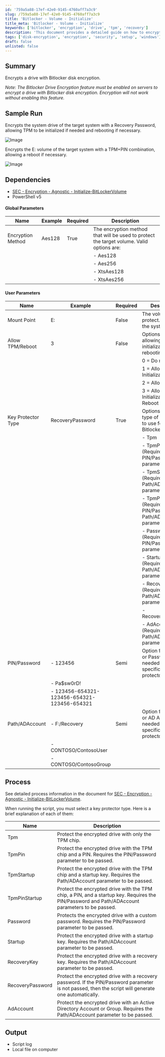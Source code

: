 ```yaml
---
id: '759a5a88-17ef-42e0-9145-4760aff7a3c9'
slug: /759a5a88-17ef-42e0-9145-4760aff7a3c9
title: 'Bitlocker - Volume - Initialize'
title_meta: 'Bitlocker - Volume - Initialize'
keywords: ['bitlocker', 'encryption', 'drive', 'tpm', 'recovery']
description: 'This document provides a detailed guide on how to encrypt a drive using Bitlocker disk encryption. It includes sample runs, global and user parameters, and the process for selecting key protector types. Important dependencies and prerequisites are also outlined to ensure successful encryption.'
tags: ['disk-encryption', 'encryption', 'security', 'setup', 'windows']
draft: false
unlisted: false
---
```


## Summary

Encrypts a drive with Bitlocker disk encryption.

*Note*: *The Bitlocker Drive Encryption feature must be enabled on servers to encrypt a drive with Bitlocker disk encryption. Encryption will not work without enabling this feature.*

## Sample Run

Encrypts the system drive of the target system with a Recovery Password, allowing TPM to be initialized if needed and rebooting if necessary.

![Image](../../../static/img/docs/85513764-8240-40fb-be86-7be910ea62cf/image_1.webp)

Encrypts the E: volume of the target system with a TPM+PIN combination, allowing a reboot if necessary.

![Image](../../../static/img/docs/85513764-8240-40fb-be86-7be910ea62cf/image_2.webp)

## Dependencies

- [SEC - Encryption - Agnostic - Initialize-BitLockerVolume](/docs/2ce835a2-3ac1-4291-baaf-8d3cac76869f)
- PowerShell v5

#### Global Parameters

| Name                | Example  | Required | Description                                                                                                          |
|---------------------|----------|----------|----------------------------------------------------------------------------------------------------------------------|
| Encryption Method    | Aes128   | True     | The encryption method that will be used to protect the target volume. Valid options are:                            |
|                     |          |          | - Aes128                                                                                                           |
|                     |          |          | - Aes256                                                                                                           |
|                     |          |          | - XtsAes128                                                                                                        |
|                     |          |          | - XtsAes256                                                                                                        |

#### User Parameters

| Name                | Example                         | Required | Description                                                                                                          |
|---------------------|---------------------------------|----------|----------------------------------------------------------------------------------------------------------------------|
| Mount Point          | E:                              | False    | The volume to protect. Defaults to the system drive.                                                                |
| Allow TPM/Reboot     | 3                               | False    | Options for allowing TPM initialization and rebooting.                                                               |
|                     |                                 |          | 0 = Do not allow                                                                                                    |
|                     |                                 |          | 1 = Allow TPM Initialization                                                                                         |
|                     |                                 |          | 2 = Allow Reboot                                                                                                    |
|                     |                                 |          | 3 = Allow TPM Initialization and Reboot                                                                             |
| Key Protector Type   | RecoveryPassword                | True     | Options for which type of protector to use for Bitlocker:                                                           |
|                     |                                 |          | - Tpm                                                                                                              |
|                     |                                 |          | - TpmPin (Requires PIN/Password parameter)                                                                          |
|                     |                                 |          | - TpmStartup (Requires Path/ADAccount parameter)                                                                    |
|                     |                                 |          | - TpmPinStartup (Requires PIN/Password and Path/ADAccount parameters)                                              |
|                     |                                 |          | - Password (Requires PIN/Password parameter)                                                                        |
|                     |                                 |          | - Startup (Requires Path/ADAccount parameter)                                                                       |
|                     |                                 |          | - RecoveryKey (Requires Path/ADAccount parameter)                                                                   |
|                     |                                 |          | - RecoveryPassword                                                                                                   |
|                     |                                 |          | - AdAccount (Requires Path/ADAccount parameter)                                                                    |
| PIN/Password         | - 123456                        | Semi     | Option for the PIN or Password needed for specific key protector types.                                             |
|                     | - Pa$sw0rD!                    |          |                                                                                                                      |
|                     | - 123456-654321-123456-654321-123456-654321 |          |                                                                                                                      |
| Path/ADAccount       | - F:/Recovery                   | Semi     | Option for the Path or AD Account needed for specific key protector types.                                          |
|                     | - CONTOSO/ContosoUser          |          |                                                                                                                      |
|                     | - CONTOSO/ContosoGroup         |          |                                                                                                                      |

## Process

See detailed process information in the document for [SEC - Encryption - Agnostic - Initialize-BitLockerVolume](/docs/2ce835a2-3ac1-4291-baaf-8d3cac76869f).

When running the script, you must select a key protector type. Here is a brief explanation of each of them:

| Name               | Description                                                                                                           |
|---------------------|----------------------------------------------------------------------------------------------------------------------|
| Tpm                 | Protect the encrypted drive with only the TPM chip.                                                                  |
| TpmPin              | Protect the encrypted drive with the TPM chip and a PIN. Requires the PIN/Password parameter to be passed.          |
| TpmStartup          | Protect the encrypted drive with the TPM chip and a startup key. Requires the Path/ADAccount parameter to be passed. |
| TpmPinStartup       | Protect the encrypted drive with the TPM chip, a PIN, and a startup key. Requires the PIN/Password and Path/ADAccount parameters to be passed. |
| Password            | Protects the encrypted drive with a custom password. Requires the PIN/Password parameter to be passed.              |
| Startup             | Protect the encrypted drive with a startup key. Requires the Path/ADAccount parameter to be passed.                 |
| RecoveryKey         | Protect the encrypted drive with a recovery key. Requires the Path/ADAccount parameter to be passed.                |
| RecoveryPassword    | Protect the encrypted drive with a recovery password. If the PIN/Password parameter is not passed, then the script will generate one automatically. |
| AdAccount           | Protect the encrypted drive with an Active Directory Account or Group. Requires the Path/ADAccount parameter to be passed. |

## Output

- Script log
- Local file on computer